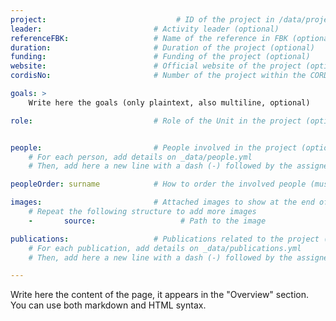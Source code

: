 ```yaml
---
project:                             # ID of the project in /data/projects.yml
leader:                         # Activity leader (optional)
referenceFBK:                   # Name of the reference in FBK (optional)
duration:                       # Duration of the project (optional)
funding:                        # Funding of the project (optional)
website:                        # Official website of the project (optional)
cordisNo:                       # Number of the project within the CORDIS website (optional)

goals: >
    Write here the goals (only plaintext, also multiline, optional)

role:                           # Role of the Unit in the project (optional)


people:                         # People involved in the project (optional)
    # For each person, add details on _data/people.yml
    # Then, add here a new line with a dash (-) followed by the assigned "id"

peopleOrder: surname            # How to order the involved people (must be one of the fields belonging to the "people" structure)

images:                         # Attached images to show at the end of the page (optional)
    # Repeat the following structure to add more images
    -       source:                   # Path to the image

publications:                   # Publications related to the project (optional)
    # For each publication, add details on _data/publications.yml
    # Then, add here a new line with a dash (-) followed by the assigned "id"

---
```


Write here the content of the page, it appears in the "Overview" section. You can use both markdown and HTML syntax.